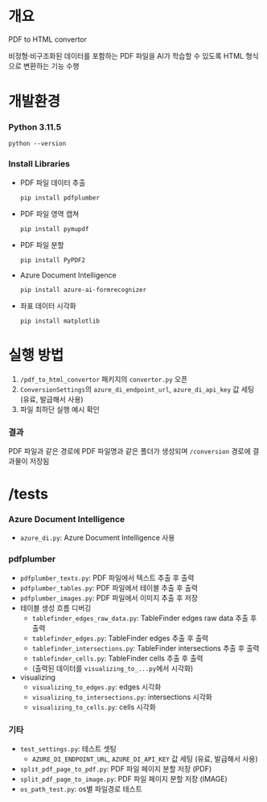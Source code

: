 # 개요

PDF to HTML convertor

비정형·비구조화된 데이터를 포함하는 PDF 파일을 AI가 학습할 수 있도록 HTML 형식으로 변환하는 기능 수행

# 개발환경

### Python 3.11.5

```
python --version
```

### Install Libraries

- PDF 파일 데이터 추출

  ```
  pip install pdfplumber
  ```

- PDF 파일 영역 캡쳐

  ```
  pip install pymupdf
  ```

- PDF 파일 분할

  ```
  pip install PyPDF2
  ```

- Azure Document Intelligence

  ```
  pip install azure-ai-formrecognizer
  ```

- 좌표 데이터 시각화

  ```
  pip install matplotlib
  ```

# 실행 방법

1. `/pdf_to_html_convertor` 패키지의 `convertor.py` 오픈
2. `ConversionSettings`의 `azure_di_endpoint_url`, `azure_di_api_key` 값 세팅 (유료, 발급해서 사용)
3. 파일 최하단 실행 예시 확인

### 결과

PDF 파일과 같은 경로에 PDF 파일명과 같은 폴더가 생성되며 `/conversion` 경로에 결과물이 저장됨

# /tests

### Azure Document Intelligence

- `azure_di.py`: Azure Document Intelligence 사용

### pdfplumber

- `pdfplumber_texts.py`: PDF 파일에서 텍스트 추출 후 출력
- `pdfplumber_tables.py`: PDF 파일에서 테이블 추출 후 출력
- `pdfplumber_images.py`: PDF 파일에서 이미지 추출 후 저장
- 테이블 생성 흐름 디버깅
    + `tablefinder_edges_raw_data.py`: TableFinder edges raw data 추출 후 출력
    + `tablefinder_edges.py`: TableFinder edges 추출 후 출력
    + `tablefinder_intersections.py`: TableFinder intersections 추출 후 출력
    + `tablefinder_cells.py`: TableFinder cells 추출 후 출력
    + (출력된 데이터를 `visualizing_to_...py`에서 시각화)
- visualizing
    + `visualizing_to_edges.py`: edges 시각화
    + `visualizing_to_intersections.py`: intersections 시각화
    + `visualizing_to_cells.py`: cells 시각화

### 기타

- `test_settings.py`: 테스트 셋팅
    + `AZURE_DI_ENDPOINT_URL`, `AZURE_DI_API_KEY` 값 세팅 (유료, 발급해서 사용)
- `split_pdf_page_to_pdf.py`: PDF 파일 페이지 분할 저장 (PDF)
- `split_pdf_page_to_image.py`: PDF 파일 페이지 분할 저장 (IMAGE)
- `os_path_test.py`: os별 파일경로 테스트
